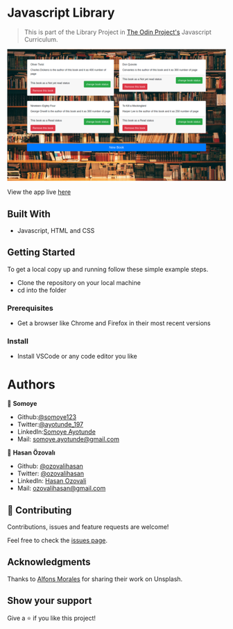 # Javascript Library

> This is part of the Library Project in [The Odin Project's](https://www.theodinproject.com/courses/javascript/lessons/library) Javascript Curriculum.

![screenshot](./images/Screenshot_Library.png)

View the app live [here](https://ozovalihasan.github.io/library/)

## Built With

- Javascript, HTML and CSS

## Getting Started

To get a local copy up and running follow these simple example steps.

- Clone the repository on your local machine
- cd into the folder

### Prerequisites

- Get a browser like Chrome and Firefox in their most recent versions

### Install

- Install VSCode or any code editor you like

# Authors

👤 **Somoye**

- Github:[@somoye123](https://github.com/somoye123)
- Twitter:[@ayotunde_197](https://twitter.com/ayotunde_197)
- LinkedIn:[Somoye Ayotunde](https://www.linkedin.com/in/somoye-ayotunde-03a471161)
- Mail: [somoye.ayotunde@gmail.com](somoye.ayotunde@gmail.com)

👤 **Hasan Özovalı**

- Github: [@ozovalihasan](https://github.com/ozovalihasan)
- Twitter: [@ozovalihasan](https://twitter.com/ozovalihasan)
- LinkedIn: [Hasan Ozovali](https://www.linkedin.com/in/hasan-ozovali/)
- Mail: [ozovalihasan@gmail.com](ozovalihasan@gmail.com)

## 🤝 Contributing

Contributions, issues and feature requests are welcome!

Feel free to check the [issues page](https://github.com/ozovalihasan/library/issues).

## Acknowledgments

Thanks to [Alfons Morales](https://unsplash.com/@alfonsmc10) for sharing their work on Unsplash.

## Show your support

Give a ⭐️ if you like this project!
